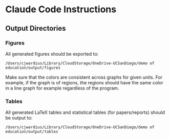 # Claude Code Instructions

## Output Directories

### Figures
All generated figures should be exported to:
```
/Users/cjwardius/Library/CloudStorage/OneDrive-UCSanDiego/demo of education/output/figures
```

Make sure that the colors are consistent across graphs for given units. For example, if the graph is of regions, the regions should have the same color in a line graph for example regardless of the program.

### Tables
All generated LaTeX tables and statistical tables (for papers/reports) should be output to:
```
/Users/cjwardius/Library/CloudStorage/OneDrive-UCSanDiego/demo of education/output/tables
```


